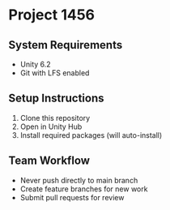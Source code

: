 # Project 1456

## System Requirements
- Unity 6.2
- Git with LFS enabled

## Setup Instructions
1. Clone this repository
2. Open in Unity Hub
3. Install required packages (will auto-install)

## Team Workflow
- Never push directly to main branch
- Create feature branches for new work
- Submit pull requests for review
